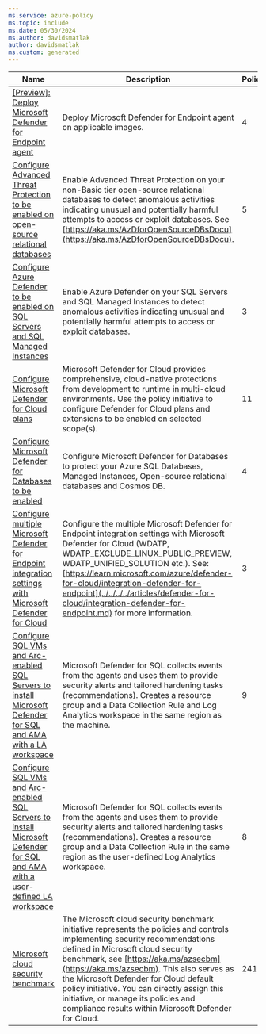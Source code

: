 ```yaml
---
ms.service: azure-policy
ms.topic: include
ms.date: 05/30/2024
ms.author: davidsmatlak
author: davidsmatlak
ms.custom: generated
---
```


|Name |Description |Policies |Version |
|---|---|---|---|
|[\[Preview\]: Deploy Microsoft Defender for Endpoint agent](https://github.com/Azure/azure-policy/blob/master/built-in-policies/policySetDefinitions/Security%20Center/ASC_MicrosoftDefenderForEndpointAgent.json) |Deploy Microsoft Defender for Endpoint agent on applicable images. |4 |1.0.0-preview |
|[Configure Advanced Threat Protection to be enabled on open-source relational databases](https://github.com/Azure/azure-policy/blob/master/built-in-policies/policySetDefinitions/Security%20Center/ASC_AtpForOssDatabases.json) |Enable Advanced Threat Protection on your non-Basic tier open-source relational databases to detect anomalous activities indicating unusual and potentially harmful attempts to access or exploit databases. See [https://aka.ms/AzDforOpenSourceDBsDocu](https://aka.ms/AzDforOpenSourceDBsDocu). |5 |1.2.0 |
|[Configure Azure Defender to be enabled on SQL Servers and SQL Managed Instances](https://github.com/Azure/azure-policy/blob/master/built-in-policies/policySetDefinitions/Security%20Center/ASC_AzureDefenderForSql.json) |Enable Azure Defender on your SQL Servers and SQL Managed Instances to detect anomalous activities indicating unusual and potentially harmful attempts to access or exploit databases. |3 |3.0.0 |
|[Configure Microsoft Defender for Cloud plans](https://github.com/Azure/azure-policy/blob/master/built-in-policies/policySetDefinitions/Security%20Center/MDC_Defender_Full_Plans_DINE.json) |Microsoft Defender for Cloud provides comprehensive, cloud-native protections from development to runtime in multi-cloud environments. Use the policy initiative to configure Defender for Cloud plans and extensions to be enabled on selected scope(s). |11 |1.0.0 |
|[Configure Microsoft Defender for Databases to be enabled](https://github.com/Azure/azure-policy/blob/master/built-in-policies/policySetDefinitions/Security%20Center/MDC_DefenderForDatabases.json) |Configure Microsoft Defender for Databases to protect your Azure SQL Databases, Managed Instances, Open-source relational databases and Cosmos DB. |4 |1.0.0 |
|[Configure multiple Microsoft Defender for Endpoint integration settings with Microsoft Defender for Cloud](https://github.com/Azure/azure-policy/blob/master/built-in-policies/policySetDefinitions/Security%20Center/MDC_MDE_WDATP_Settings_DINE.json) |Configure the multiple Microsoft Defender for Endpoint integration settings with Microsoft Defender for Cloud (WDATP, WDATP_EXCLUDE_LINUX_PUBLIC_PREVIEW, WDATP_UNIFIED_SOLUTION etc.). See: [https://learn.microsoft.com/azure/defender-for-cloud/integration-defender-for-endpoint](../../../../articles/defender-for-cloud/integration-defender-for-endpoint.md) for more information. |3 |1.0.0 |
|[Configure SQL VMs and Arc-enabled SQL Servers to install Microsoft Defender for SQL and AMA with a LA workspace](https://github.com/Azure/azure-policy/blob/master/built-in-policies/policySetDefinitions/Security%20Center/MDC_DfSQL_AMA_DefaultWorkspace.json) |Microsoft Defender for SQL collects events from the agents and uses them to provide security alerts and tailored hardening tasks (recommendations). Creates a resource group and a Data Collection Rule and Log Analytics workspace in the same region as the machine. |9 |1.3.0 |
|[Configure SQL VMs and Arc-enabled SQL Servers to install Microsoft Defender for SQL and AMA with a user-defined LA workspace](https://github.com/Azure/azure-policy/blob/master/built-in-policies/policySetDefinitions/Security%20Center/MDC_DfSQL_AMA_UserWorkspace.json) |Microsoft Defender for SQL collects events from the agents and uses them to provide security alerts and tailored hardening tasks (recommendations). Creates a resource group and a Data Collection Rule in the same region as the user-defined Log Analytics workspace. |8 |1.2.0 |
|[Microsoft cloud security benchmark](https://github.com/Azure/azure-policy/blob/master/built-in-policies/policySetDefinitions/Security%20Center/AzureSecurityCenter.json) |The Microsoft cloud security benchmark initiative represents the policies and controls implementing security recommendations defined in Microsoft cloud security benchmark, see [https://aka.ms/azsecbm](https://aka.ms/azsecbm). This also serves as the Microsoft Defender for Cloud default policy initiative. You can directly assign this initiative, or manage its policies and compliance results within Microsoft Defender for Cloud. |241 |57.37.0 |
